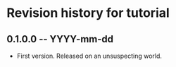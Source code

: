 # Revision history for tutorial

## 0.1.0.0  -- YYYY-mm-dd

* First version. Released on an unsuspecting world.
